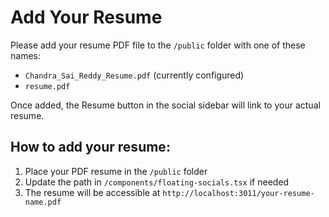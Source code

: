 # Add Your Resume

Please add your resume PDF file to the `/public` folder with one of these names:
- `Chandra_Sai_Reddy_Resume.pdf` (currently configured)
- `resume.pdf`

Once added, the Resume button in the social sidebar will link to your actual resume.

## How to add your resume:
1. Place your PDF resume in the `/public` folder
2. Update the path in `/components/floating-socials.tsx` if needed
3. The resume will be accessible at `http://localhost:3011/your-resume-name.pdf`
